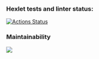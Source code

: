 ### Hexlet tests and linter status:
[![Actions Status](https://github.com/hvaheterduminvenn/frontend-project-44/workflows/hexlet-check/badge.svg)](https://github.com/hvaheterduminvenn/frontend-project-44/actions)

### Maintainability
<a href="https://codeclimate.com/github/hvaheterduminvenn/frontend-project-44/maintainability"><img src="https://api.codeclimate.com/v1/badges/4545d2b4013e41dec96d/maintainability" /></a>